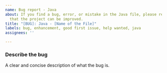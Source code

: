 ```yaml
---
name: Bug report - Java
about: If you find a bug, error, or mistake in the Java file, please report it so
  that the project can be improved.
title: "[BUG]: Java - [Name of the File]"
labels: bug, enhancement, good first issue, help wanted, java
assignees: ''

---
```


### **Describe the bug**

A clear and concise description of what the bug is.
